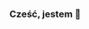 ### Cześć, jestem 👋

<!--
**Dziadu96** jest ✨ _special_ ✨ repozytorium, ponieważ jego `README.md` (ten plik) pojawia się w Twoim profilu GitHub.

Oto kilka pomysłów na początek:

- 🔭 Obecnie pracuję nad **Paczką na mój server, oraz paczką skryptów z 77RP**
- 🌱 Obecnie uczę się lua oraz c++, zamierzam DiscordJS
- 👯 Podejmę współpracę przy LensRP
- 🤔 Szukam pomocy z narazie niczym :)
- 📫 Jak do mnie trafić: Łysy#0216
- 😄 Zaimki:
- ⚡ Ciekawostka: Ten Profil jest nie aktywny od bardzo dawna...
-->
